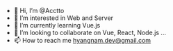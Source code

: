 - 👋 Hi, I’m @Acctto
- 👀 I’m interested in Web and Server
- 🌱 I’m currently learning Vue.js
- 💞️ I’m looking to collaborate on Vue, React, Node.js ...
- 📫 How to reach me hyangnam.dev@gmail.com

<!---
Acctto/Acctto is a ✨ special ✨ repository because its `README.md` (this file) appears on your GitHub profile.
You can click the Preview link to take a look at your changes.
--->

